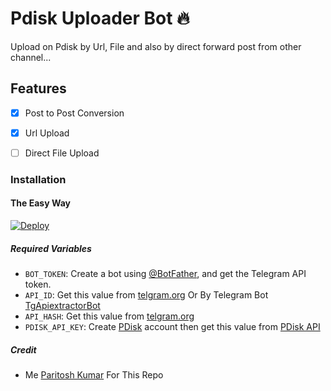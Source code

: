 # Pdisk Uploader Bot 🔥

Upload on Pdisk by Url, File and also by direct forward post from other channel...

## Features

- [x] Post to Post Conversion

- [x] Url Upload

- [ ] Direct File Upload

### Installation

#### The Easy Way

[![Deploy](https://www.herokucdn.com/deploy/button.svg)](https://www.heroku.com/deploy?template=https://github.com/ParitoshPky/pdisk_uploader)

##### Required Variables

- `BOT_TOKEN`: Create a bot using [@BotFather](https://telegram.dog/BotFather), and get the Telegram API token.
- `API_ID`: Get this value from [telgram.org](https://my.telegram.org/apps) Or By Telegram Bot [TgApiextractorBot](https://telegram.dog/TgApiextractorBot)
- `API_HASH`: Get this value from [telgram.org](https://my.telegram.org/apps)
- `PDISK_API_KEY`: Create [PDisk](https://www.pdisk.me/) account then get this value from [PDisk API](https://www.pdisk.me/use-api)

##### Credit

- Me [Paritosh Kumar](https://github.com/ParitoshPky) For This Repo
